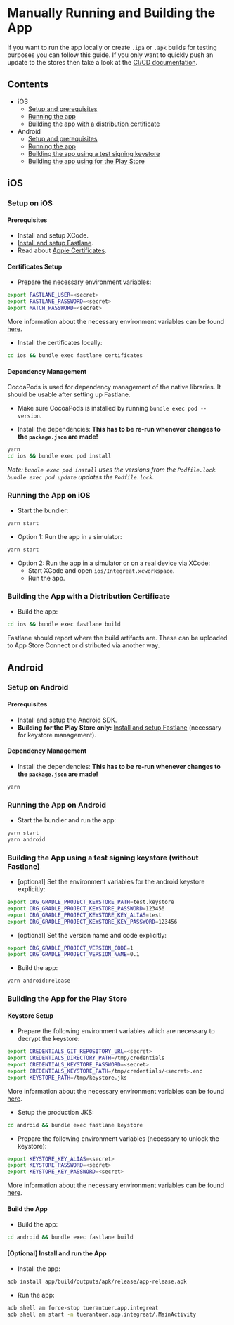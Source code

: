 # Manually Running and Building the App
If you want to run the app locally or create `.ipa` or `.apk` builds for testing purposes you can follow this guide.
If you only want to quickly push an update to the stores then take a look at the [CI/CD documentation](08-cicd.md#triggering-a-build-in-ci).

## Contents
* iOS
    * [Setup and prerequisites](#setup-on-ios)
    * [Running the app](#running-the-app-on-ios)
    * [Building the app with a distribution certificate](#building-the-app-with-a-distribution-certificate)
* Android
    * [Setup and prerequisites](#setup-on-android)
    * [Running the app](#running-the-app-on-android)
    * [Building the app using a test signing keystore](#building-the-app-using-a-test-signing-keystore-without-fastlane)
    * [Building the app using for the Play Store](#building-the-app-for-the-play-store)

## iOS
### Setup on iOS
#### Prerequisites
* Install and setup XCode.
* [Install and setup Fastlane](08-cicd.md#fastlane-setup).
* Read about [Apple Certificates](10-apple-certifcates.md).

#### Certificates Setup
* Prepare the necessary environment variables:
```bash
export FASTLANE_USER=<secret>
export FASTLANE_PASSWORD=<secret>
export MATCH_PASSWORD=<secret>
```

More information about the necessary environment variables can be found [here](08-cicd.md#environment-variables-and-dependencies).

* Install the certificates locally:
```bash
cd ios && bundle exec fastlane certificates
```

#### Dependency Management
CocoaPods is used for dependency management of the native libraries.
It should be usable after setting up Fastlane.

* Make sure CocoaPods is installed by running `bundle exec pod --version`.

* Install the dependencies:
**This has to be re-run whenever changes to the `package.json` are made!**
```bash
yarn
cd ios && bundle exec pod install
```

*Note: `bundle exec pod install` uses the versions from the `Podfile.lock`.
`bundle exec pod update` updates the `Podfile.lock`.*

### Running the App on iOS
* Start the bundler:
```bash
yarn start
```

* Option 1: Run the app in a simulator:
```bash
yarn start
```

* Option 2: Run the app in a simulator or on a real device via XCode:
    * Start XCode and open `ios/Integreat.xcworkspace`.
    * Run the app.

### Building the App with a Distribution Certificate
* Build the app:
```bash
cd ios && bundle exec fastlane build
```

Fastlane should report where the build artifacts are. These can be uploaded to App Store Connect or distributed via another way.

## Android
### Setup on Android
#### Prerequisites
* Install and setup the Android SDK.
* **Building for the Play Store only:** [Install and setup Fastlane](08-cicd.md#fastlane-setup) (necessary for keystore management).

#### Dependency Management
* Install the dependencies:
**This has to be re-run whenever changes to the `package.json` are made!**
```bash
yarn
```

### Running the App on Android
* Start the bundler and run the app:
```bash
yarn start
yarn android
```

### Building the App using a test signing keystore (without Fastlane)
* [optional] Set the environment variables for the android keystore explicitly:
```bash
export ORG_GRADLE_PROJECT_KEYSTORE_PATH=test.keystore
export ORG_GRADLE_PROJECT_KEYSTORE_PASSWORD=123456
export ORG_GRADLE_PROJECT_KEYSTORE_KEY_ALIAS=test
export ORG_GRADLE_PROJECT_KEYSTORE_KEY_PASSWORD=123456
```

* [optional] Set the version name and code explicitly:
```bash
export ORG_GRADLE_PROJECT_VERSION_CODE=1
export ORG_GRADLE_PROJECT_VERSION_NAME=0.1
```
* Build the app:
```bash
yarn android:release
```

### Building the App for the Play Store
#### Keystore Setup
* Prepare the following environment variables which are necessary to decrypt the keystore:
```bash
export CREDENTIALS_GIT_REPOSITORY_URL=<secret>
export CREDENTIALS_DIRECTORY_PATH=/tmp/credentials
export CREDENTIALS_KEYSTORE_PASSWORD=<secret>
export CREDENTIALS_KEYSTORE_PATH=/tmp/credentials/<secret>.enc
export KEYSTORE_PATH=/tmp/keystore.jks
```

More information about the necessary environment variables can be found [here](08-cicd.md#environment-variables-and-dependencies).

* Setup the production JKS:
```bash
cd android && bundle exec fastlane keystore
```

* Prepare the following environment variables (necessary to unlock the keystore):
```bash
export KEYSTORE_KEY_ALIAS=<secret>
export KEYSTORE_PASSWORD=<secret>
export KEYSTORE_KEY_PASSWORD=<secret>
```

More information about the necessary environment variables can be found [here](08-cicd.md#environment-variables-and-dependencies).

#### Build the App
* Build the app:
```bash
cd android && bundle exec fastlane build
```

#### [Optional] Install and run the App
* Install the app:
```bash
adb install app/build/outputs/apk/release/app-release.apk
```

* Run the app:
```bash
adb shell am force-stop tuerantuer.app.integreat
adb shell am start -n tuerantuer.app.integreat/.MainActivity
```

